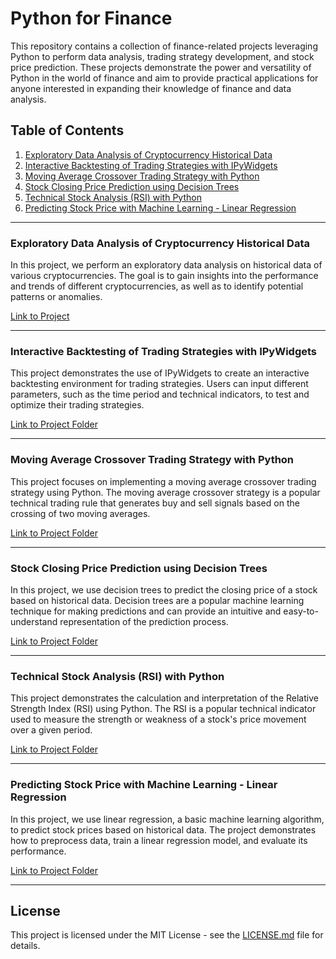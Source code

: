 # Python for Finance

This repository contains a collection of finance-related projects leveraging Python to perform data analysis, trading strategy development, and stock price prediction. These projects demonstrate the power and versatility of Python in the world of finance and aim to provide practical applications for anyone interested in expanding their knowledge of finance and data analysis.

## Table of Contents

1. [Exploratory Data Analysis of Cryptocurrency Historical Data](#exploratory-data-analysis-of-cryptocurrency-historical-data)
2. [Interactive Backtesting of Trading Strategies with IPyWidgets](#interactive-backtesting-of-trading-strategies-with-ipywidgets)
3. [Moving Average Crossover Trading Strategy with Python](#moving-average-crossover-trading-strategy-with-python)
4. [Stock Closing Price Prediction using Decision Trees](#stock-closing-price-prediction-using-decision-trees)
5. [Technical Stock Analysis (RSI) with Python](#technical-stock-analysis-rsi-with-python)
6. [Predicting Stock Price with Machine Learning - Linear Regression](#predicting-stock-price-with-machine-learning-linear-regression)

---

### Exploratory Data Analysis of Cryptocurrency Historical Data

In this project, we perform an exploratory data analysis on historical data of various cryptocurrencies. The goal is to gain insights into the performance and trends of different cryptocurrencies, as well as to identify potential patterns or anomalies.

[Link to Project]('https://github.com/KuanlinBilly/Python-for-Finance-/blob/main/Exploratory_Data_Analysis_of_Cryptocurrency_Historical_Data.ipynb')

---

### Interactive Backtesting of Trading Strategies with IPyWidgets

This project demonstrates the use of IPyWidgets to create an interactive backtesting environment for trading strategies. Users can input different parameters, such as the time period and technical indicators, to test and optimize their trading strategies.

[Link to Project Folder](./02_interactive_backtesting)

---

### Moving Average Crossover Trading Strategy with Python

This project focuses on implementing a moving average crossover trading strategy using Python. The moving average crossover strategy is a popular technical trading rule that generates buy and sell signals based on the crossing of two moving averages.

[Link to Project Folder](./03_moving_average_crossover)

---

### Stock Closing Price Prediction using Decision Trees

In this project, we use decision trees to predict the closing price of a stock based on historical data. Decision trees are a popular machine learning technique for making predictions and can provide an intuitive and easy-to-understand representation of the prediction process.

[Link to Project Folder](./04_stock_closing_price_prediction)

---

### Technical Stock Analysis (RSI) with Python

This project demonstrates the calculation and interpretation of the Relative Strength Index (RSI) using Python. The RSI is a popular technical indicator used to measure the strength or weakness of a stock's price movement over a given period.

[Link to Project Folder](./05_technical_stock_analysis_rsi)

---

### Predicting Stock Price with Machine Learning - Linear Regression

In this project, we use linear regression, a basic machine learning algorithm, to predict stock prices based on historical data. The project demonstrates how to preprocess data, train a linear regression model, and evaluate its performance.

[Link to Project Folder](./06_stock_price_prediction_linear_regression)

---

## License

This project is licensed under the MIT License - see the [LICENSE.md](LICENSE.md) file for details.
